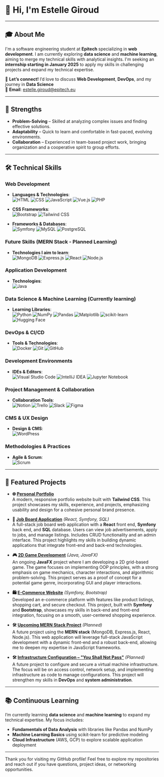 # 👋 Hi, I'm Estelle Giroud

---

## 🎓 About Me

I'm a software engineering student at **Epitech** specializing in **web development**. I am currently exploring **data science** and **machine learning**, aiming to merge my technical skills with analytical insights. I'm seeking an **internship starting in January 2025** to apply my skills in challenging projects and expand my technical expertise.

💬 **Let’s connect!** I’d love to discuss **Web Development**, **DevOps**, and my journey in **Data Science**  
📧 **Email**: [estelle.giroud@epitech.eu](mailto:estelle.giroud@epitech.eu)

---

## 🌟 Strengths

- **Problem-Solving** – Skilled at analyzing complex issues and finding effective solutions.
- **Adaptability** – Quick to learn and comfortable in fast-paced, evolving environments.
- **Collaboration** – Experienced in team-based project work, bringing organization and a cooperative spirit to group efforts.

---

## 🛠️ Technical Skills

### Web Development
- **Languages & Technologies**:  
  ![HTML](https://img.shields.io/badge/HTML-E34F26?style=for-the-badge&logo=html5&logoColor=white)
  ![CSS](https://img.shields.io/badge/CSS-1572B6?style=for-the-badge&logo=css3&logoColor=white)
  ![JavaScript](https://img.shields.io/badge/JavaScript-F7DF1E?style=for-the-badge&logo=javascript&logoColor=black)
  ![Vue.js](https://img.shields.io/badge/Vue.js-4FC08D?style=for-the-badge&logo=vue.js&logoColor=white)
  ![PHP](https://img.shields.io/badge/PHP-777BB4?style=for-the-badge&logo=php&logoColor=white)

- **CSS Frameworks**:  
  ![Bootstrap](https://img.shields.io/badge/Bootstrap-7952B3?style=for-the-badge&logo=bootstrap&logoColor=white)
  ![Tailwind CSS](https://img.shields.io/badge/Tailwind%20CSS-38B2AC?style=for-the-badge&logo=tailwind-css&logoColor=white)
  
- **Frameworks & Databases**:  
  ![Symfony](https://img.shields.io/badge/Symfony-000000?style=for-the-badge&logo=symfony&logoColor=white)
  ![MySQL](https://img.shields.io/badge/MySQL-4479A1?style=for-the-badge&logo=mysql&logoColor=white)
  ![PostgreSQL](https://img.shields.io/badge/PostgreSQL-336791?style=for-the-badge&logo=postgresql&logoColor=white)

### Future Skills (MERN Stack - Planned Learning)
- **Technologies I aim to learn**:  
  ![MongoDB](https://img.shields.io/badge/MongoDB-47A248?style=for-the-badge&logo=mongodb&logoColor=white)
  ![Express.js](https://img.shields.io/badge/Express.js-000000?style=for-the-badge&logo=express&logoColor=white)
  ![React](https://img.shields.io/badge/React-61DAFB?style=for-the-badge&logo=react&logoColor=black)
  ![Node.js](https://img.shields.io/badge/Node.js-339933?style=for-the-badge&logo=node.js&logoColor=white)

### Application Development
- **Technologies**:  
  ![Java](https://img.shields.io/badge/Java-007396?style=for-the-badge&logo=java&logoColor=white)
  <!-- ![Spring](https://img.shields.io/badge/Spring-6DB33F?style=for-the-badge&logo=spring&logoColor=white) -->

### Data Science & Machine Learning (Currently learning)
- **Learning Libraries**:  
  ![Python](https://img.shields.io/badge/Python-3776AB?style=for-the-badge&logo=python&logoColor=white)
  ![NumPy](https://img.shields.io/badge/NumPy-013243?style=for-the-badge&logo=numpy&logoColor=white)
  ![Pandas](https://img.shields.io/badge/Pandas-150458?style=for-the-badge&logo=pandas&logoColor=white)
  ![Matplotlib](https://img.shields.io/badge/Matplotlib-3776AB?style=for-the-badge&logo=python&logoColor=white)
  ![scikit-learn](https://img.shields.io/badge/scikit--learn-F7931E?style=for-the-badge&logo=scikit-learn&logoColor=white)
  ![Hugging Face](https://img.shields.io/badge/Hugging%20Face-FFAE33?style=for-the-badge&logo=huggingface&logoColor=white)

### DevOps & CI/CD
- **Tools & Technologies**:  
  ![Docker](https://img.shields.io/badge/Docker-2496ED?style=for-the-badge&logo=docker&logoColor=white)
  ![Git](https://img.shields.io/badge/Git-F05032?style=for-the-badge&logo=git&logoColor=white)
  ![GitHub](https://img.shields.io/badge/GitHub-181717?style=for-the-badge&logo=github&logoColor=white)

### Development Environments
- **IDEs & Editors**:  
  ![Visual Studio Code](https://img.shields.io/badge/VS%20Code-007ACC?style=for-the-badge&logo=visual-studio-code&logoColor=white)
  ![IntelliJ IDEA](https://img.shields.io/badge/IntelliJ%20IDEA-000000?style=for-the-badge&logo=intellij-idea&logoColor=white)
  ![Jupyter Notebook](https://img.shields.io/badge/Jupyter-F37626?style=for-the-badge&logo=jupyter&logoColor=white)

### Project Management & Collaboration
- **Collaboration Tools**:  
  ![Notion](https://img.shields.io/badge/Notion-000000?style=for-the-badge&logo=notion&logoColor=white)
  ![Trello](https://img.shields.io/badge/Trello-0079BF?style=for-the-badge&logo=trello&logoColor=white)
  ![Slack](https://img.shields.io/badge/Slack-4A154B?style=for-the-badge&logo=slack&logoColor=white)
  ![Figma](https://img.shields.io/badge/Figma-F24E1E?style=for-the-badge&logo=figma&logoColor=white)

### CMS & UX Design 
- **Design & CMS**:  
  ![WordPress](https://img.shields.io/badge/WordPress-21759B?style=for-the-badge&logo=wordpress&logoColor=white)

### Methodologies & Practices
- **Agile & Scrum**:  
  ![Scrum](https://img.shields.io/badge/Scrum-6DB33F?style=for-the-badge&logo=scrum&logoColor=white)

---

## 🚀 Featured Projects

- **🌐 [Personal Portfolio](https://github.com/estelle-giroud/portfolio)**  
  A modern, responsive portfolio website built with **Tailwind CSS**. This project showcases my skills, experience, and projects, emphasizing usability and design for a cohesive personal brand presence.

- **💼 [Job Board Application](https://github.com/estelle-giroud/job-board)** *(React, Symfony, SQL)*  
  A full-stack job board web application with a **React** front end, **Symfony** back end, and **SQL** database. Users can view job advertisements, apply to jobs, and manage listings. Includes CRUD functionality and an admin interface. This project highlights my skills in building dynamic applications that integrate front-end and back-end technologies.

- **🎮 [2D Game Development](https://github.com/estelle-giroud/2d-game)** *(Java, JavaFX)*  
  An ongoing **JavaFX** project where I am developing a 2D grid-based game. The game focuses on implementing OOP principles, with a strong emphasis on game mechanics, character interactions, and algorithmic problem-solving. This project serves as a proof of concept for a potential game genre, incorporating GUI and player interactions.

- **🛍️ [E-Commerce Website](https://github.com/estelle-giroud/e-commerce)** *(Symfony, Bootstrap)*  
  Developed an e-commerce platform with features like product listings, shopping cart, and secure checkout. This project, built with **Symfony** and **Bootstrap**, showcases my skills in back-end and front-end integration, focusing on a smooth, user-centered shopping experience.

- **🛠️ [Upcoming MERN Stack Project](https://github.com/estelle-giroud/mern-project)** *(Planned)*  
  A future project using the **MERN stack** (MongoDB, Express.js, React, Node.js). This web application will leverage full-stack JavaScript development with a dynamic front-end and a robust back-end, allowing me to deepen my expertise in JavaScript frameworks.

- **🛠️ [Infrastructure Configuration – "You Shall Not Pass"](https://github.com/estelle-giroud/infrastructure-setup)** *(Planned)*  
  A future project to configure and secure a virtual machine infrastructure. The focus will be on access control, network setup, and implementing infrastructure as code to manage configurations. This project will strengthen my skills in **DevOps** and **system administration**.

---

## 📚 Continuous Learning

I’m currently learning **data science** and **machine learning** to expand my technical expertise. My focus includes:
- **Fundamentals of Data Analysis** with libraries like Pandas and NumPy
- **Machine Learning Basics** using scikit-learn for predictive modeling
- **Cloud Infrastructure** (AWS, GCP) to explore scalable application deployment

---

Thank you for visiting my GitHub profile! Feel free to explore my repositories and reach out if you have questions, project ideas, or networking opportunities.
